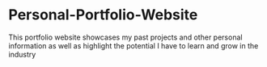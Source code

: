 # Personal-Portfolio-Website
This portfolio website showcases my past projects and other personal information as well as highlight the potential I have to learn and grow in the industry
